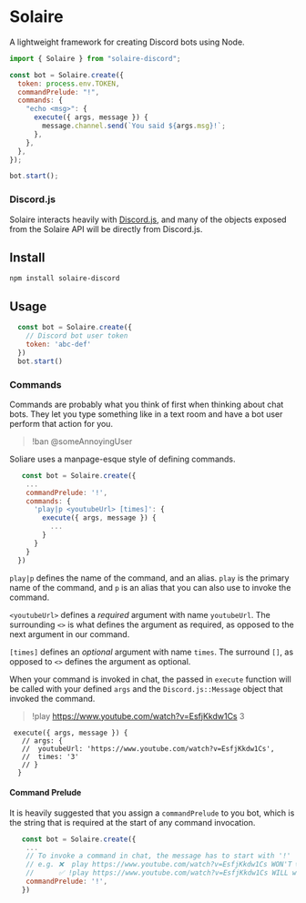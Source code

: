 # Solaire
A lightweight framework for creating Discord bots using Node.

```js
import { Solaire } from "solaire-discord";

const bot = Solaire.create({
  token: process.env.TOKEN,
  commandPrelude: "!",
  commands: {
    "echo <msg>": {
      execute({ args, message }) {
        message.channel.send(`You said ${args.msg}!`;
      },
    },
  },
});

bot.start();

```

### Discord.js
Solaire interacts heavily with [Discord.js](https://github.com/discordjs/discord.js), and many of the objects exposed from the Solaire API will be directly from Discord.js.


## Install
`npm install solaire-discord`

## Usage
```js
  const bot = Solaire.create({
    // Discord bot user token
    token: 'abc-def'
  })
  bot.start()
```

### Commands
Commands are probably what you think of first when thinking about chat bots. They let you type something like in a text room and have a bot user perform that action for you.
> !ban @someAnnoyingUser


Soliare uses a manpage-esque style of defining commands. 

```js
   const bot = Solaire.create({
    ...
    commandPrelude: '!',
    commands: {
      'play|p <youtubeUrl> [times]': {
        execute({ args, message }) {
          ...
        }
      }
    }
  })
```
`play|p` defines the name of the command, and an alias. `play` is the primary name of the command, and `p` is an alias that you can also use to invoke the command.

`<youtubeUrl>` defines a _required_ argument with name `youtubeUrl`. The surrounding `<>` is what defines the argument as required, as opposed to the next argument in our command.

`[times]` defines an _optional_ argument with name `times`. The surround `[]`, as opposed to `<>` defines the argument as optional.

When your command is invoked in chat, the passed in `execute` function will be called with your defined `args` and the `Discord.js::Message` object that invoked the command.

> !play https://www.youtube.com/watch?v=EsfjKkdw1Cs 3
```
 execute({ args, message }) {
   // args: {
   //  youtubeUrl: 'https://www.youtube.com/watch?v=EsfjKkdw1Cs',
   //  times: '3'
   // }
  }
```

#### Command Prelude
It is heavily suggested that you assign a `commandPrelude` to you bot, which is the string that is required at the start of any command invocation.

```js
   const bot = Solaire.create({
    ...
    // To invoke a command in chat, the message has to start with '!'
    // e.g. ❌  play https://www.youtube.com/watch?v=EsfjKkdw1Cs WON'T work
    //      ✅ !play https://www.youtube.com/watch?v=EsfjKkdw1Cs WILL work
    commandPrelude: '!',
   })
```




